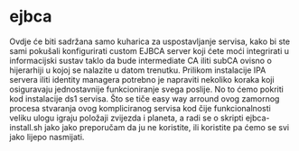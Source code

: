 # ejbca
Ovdje će biti sadržana samo kuharica za uspostavljanje servisa, kako bi ste sami pokušali konfigurirati custom EJBCA server koji ćete moći integrirati u informacijski sustav taklo da bude intermediate CA iliti subCA ovisno o hijerarhiji u kojoj se nalazite u datom trenutku. Prilikom instalacije IPA servera iliti identity managera potrebno je napraviti nekoliko koraka koji osiguravaju jednostavnije funkcioniranje svega poslije. No to ćemo pokriti kod instalacije ds1 servisa. Što se tiče easy way arround ovog zamornog procesa stvaranja ovog kompliciranog servisa kod čije funkcionalnosti veliku ulogu igraju položaji zvijezda i planeta, a radi se o skripti ejbca-install.sh jako jako preporučam da ju ne koristite, ili koristite pa ćemo se svi jako lijepo nasmijati.
